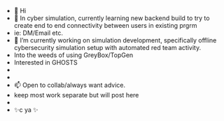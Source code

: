 - 👋 Hi
- 👀 In cyber simulation, currently learning new backend build to try to create end to end connectivity between users in existing prgrm
- ie: DM/Email etc.  
- 🌱 I’m currently working on simulation development, specifically offline cybersecurity simulation setup with automated red team activity.
- Into the weeds of using GreyBox/TopGen
- Interested in GHOSTS
-    
-    
- 📫 Open to collab/always want advice.
-    keep most work separate but will post here
-    
-  ✨c ya ✨ 
